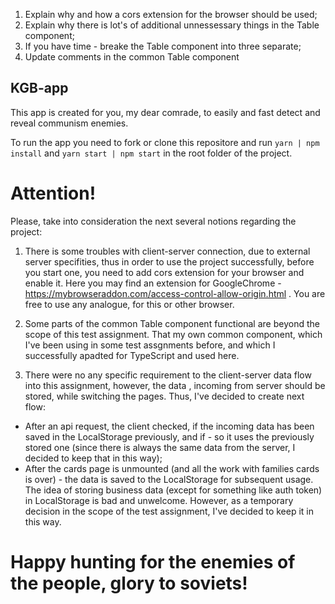 1. Explain why and how a cors extension for the browser should be used;
2. Explain why there is lot's of additional unnessessary things in the Table component;
3. If you have time - breake the Table component into three separate;
4. Update comments in the common Table component

## KGB-app

This app is created for you, my dear comrade, to easily and fast detect and reveal communism
enemies.

To run the app you need to fork or clone this repositore and run `yarn | npm install` and
`yarn start | npm start` in the root folder of the project.

# Attention!

Please, take into consideration the next several notions regarding the project:

1. There is some troubles with client-server connection, due to external server specifities, thus in
   order to use the project successfully, before you start one, you need to add cors extension for
   your browser and enable it.
   Here you may find an extension for GoogleChrome - https://mybrowseraddon.com/access-control-allow-origin.html .
   You are free to use any analogue, for this or other browser.

2. Some parts of the common Table component functional are beyond the scope of this test assignment. That my
   own common component, which I've been using in some test assgnments before, and which I successfully apadted
   for TypeScript and used here.

3. There were no any specific requirement to the client-server data flow into this assignment, however, the data
   , incoming from server should be stored, while switching the pages. Thus, I've decided to create next flow:

- After an api request, the client checked, if the incoming data has been saved in the LocalStorage previously,
  and if - so it uses the previously stored one (since there is always the same data from the server, I decided to
  keep that in this way);
- After the cards page is unmounted (and all the work with families cards is over) - the data is saved to the LocalStorage for subsequent usage. The idea of storing business data (except for something like auth token) in LocalStorage is bad and unwelcome. However, as a temporary decision in the scope of the test assignment, I've decided
  to keep it in this way.

# Happy hunting for the enemies of the people, glory to soviets!
